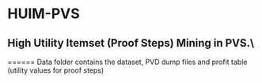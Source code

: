 # HUIM-PVS
## High Utility Itemset (Proof Steps) Mining in PVS.\
======
Data folder contains the dataset, PVD dump files and profit table (utility values for proof steps)
